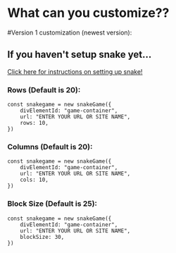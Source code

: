 # What can you customize??
#Version 1 customization (newest version):
## If you haven't setup snake yet...
[Click here for instructions on setting up snake!](../README.md)

### Rows (Default is 20):
```
const snakegame = new snakeGame({
    divElementId: "game-container",
    url: "ENTER YOUR URL OR SITE NAME",
    rows: 10,
})
```
### Columns (Default is 20):
```
const snakegame = new snakeGame({
    divElementId: "game-container",
    url: "ENTER YOUR URL OR SITE NAME",
    cols: 10,
})
```
### Block Size (Default is 25):
```
const snakegame = new snakeGame({
    divElementId: "game-container",
    url: "ENTER YOUR URL OR SITE NAME",
    blockSize: 30,
})
```
